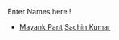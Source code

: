 Enter Names here !
- [Mayank Pant](https://github.com/obiwan04kanobi)
  [Sachin Kumar](https://github.com/Sachin2132)